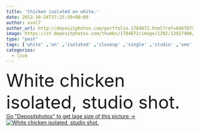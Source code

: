 ```yaml
---
title: 'Chicken isolated on white.'
date: 2012-10-24T17:25:39+00:00
author: sval7
author_url: http://depositphotos.com/portfolio-1784872.html?ref=64678756
image: https://st.depositphotos.com/thumbs/1784872/image/1392/13927400/api_thumb_450.jpg?forcejpeg=true
type: "post"
tags: ['white' ,'on' ,'isolated' ,'closeup' ,'single' ,'studio' ,'one' ,'female' ,'rural' ,'natural' ,'meat' ,'animal' ,'chicken' ,'poultry' ,'chick' ,'bird' ,'real' ,'domestic' ,'hen' ,'farm' ,'live' ,'stand' ,'farming' ,'look' ,'livestock' ,'posing' ,'standing' ,'pets' ,'feather' ,'fowl' ,'alive' ,'chickens' ,'chiken' ,'stay' ,'kip' ,'aves' ,'Huhn' ,'poule' ,'henne' ,'kippen' ,'kurczak' ,'Gallina' ]
categories: 
  - live
---
```

<div aling="center">
            <font size="60"> White chicken isolated, studio shot.</font>   
</div>
<div>
    <a href='https://depositphotos.com/13927400/stock-photo-chicken-isolated-on-white.html?ref=64678756' target=_blank > Go "Depositphotos" to get lage size of this picture ->
        <img href='https://depositphotos.com/13927400/stock-photo-chicken-isolated-on-white.html?ref=64678756' src='https://st.depositphotos.com/1784872/1392/i/950/depositphotos_13927400-stock-photo-chicken-isolated-on-white.jpg?forcejpeg=true' alt='White chicken isolated, studio shot.' >
    </a>
</div>
